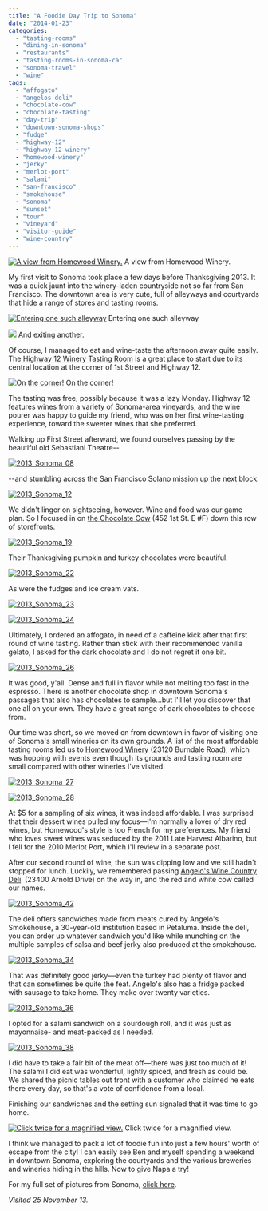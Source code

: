 ```yaml
---
title: "A Foodie Day Trip to Sonoma"
date: "2014-01-23"
categories:
  - "tasting-rooms"
  - "dining-in-sonoma"
  - "restaurants"
  - "tasting-rooms-in-sonoma-ca"
  - "sonoma-travel"
  - "wine"
tags:
  - "affogato"
  - "angelos-deli"
  - "chocolate-cow"
  - "chocolate-tasting"
  - "day-trip"
  - "downtown-sonoma-shops"
  - "fudge"
  - "highway-12"
  - "highway-12-winery"
  - "homewood-winery"
  - "jerky"
  - "merlot-port"
  - "salami"
  - "san-francisco"
  - "smokehouse"
  - "sonoma"
  - "sunset"
  - "tour"
  - "vineyard"
  - "visitor-guide"
  - "wine-country"
---
```





<div class="caption">

[![A view from Homewood Winery.](http://s3.amazonaws.com/thegourmez-wpmedia/2013/12/2013_Sonoma_32-500x332.jpg)](http://www.rebeccagomezfarrell.com/2014/01/a-foodie-day-trip-to-sonoma/2013_sonoma_32/) A view from Homewood Winery.</div>


My first visit to Sonoma took place a few days before Thanksgiving 2013. It was a quick jaunt into the winery-laden countryside not so far from San Francisco. The downtown area is very cute, full of alleyways and courtyards that hide a range of stores and tasting rooms.




<div class="caption">

[![Entering one such alleyway](http://s3.amazonaws.com/thegourmez-wpmedia/2013/12/2013_Sonoma_03-332x500.jpg)](http://www.rebeccagomezfarrell.com/2014/01/a-foodie-day-trip-to-sonoma/2013_sonoma_03/) Entering one such alleyway</div>





<div class="caption">

[![](http://s3.amazonaws.com/thegourmez-wpmedia/2013/12/2013_Sonoma_18-332x500.jpg)](http://www.rebeccagomezfarrell.com/2014/01/a-foodie-day-trip-to-sonoma/2013_sonoma_18/) And exiting another.</div>


Of course, I managed to eat and wine-taste the afternoon away quite easily. The [Highway 12 Winery Tasting Room](http://www.highway12winery.com/) is a great place to start due to its central location at the corner of 1st Street and Highway 12.




<div class="caption">

[![On the corner!](http://s3.amazonaws.com/thegourmez-wpmedia/2013/12/2013_Sonoma_01-500x332.jpg)](http://www.rebeccagomezfarrell.com/2014/01/a-foodie-day-trip-to-sonoma/2013_sonoma_01/) On the corner!</div>


The tasting was free, possibly because it was a lazy Monday. Highway 12 features wines from a variety of Sonoma-area vineyards, and the wine pourer was happy to guide my friend, who was on her first wine-tasting experience, toward the sweeter wines that she preferred.

Walking up First Street afterward, we found ourselves passing by the beautiful old Sebastiani Theatre--

[![2013_Sonoma_08](http://s3.amazonaws.com/thegourmez-wpmedia/2013/12/2013_Sonoma_08-332x500.jpg)](http://www.rebeccagomezfarrell.com/2014/01/a-foodie-day-trip-to-sonoma/2013_sonoma_08/)

\--and stumbling across the San Francisco Solano mission up the next block.

[![2013_Sonoma_12](http://s3.amazonaws.com/thegourmez-wpmedia/2013/12/2013_Sonoma_12-500x332.jpg)](http://www.rebeccagomezfarrell.com/2014/01/a-foodie-day-trip-to-sonoma/2013_sonoma_12/)

We didn't linger on sightseeing, however. Wine and food was our game plan. So I focused in on [the Chocolate Cow](http://www.thechocolatecowsonoma.com/home/4571386505) (452 1st St. E #F) down this row of storefronts.

[![2013_Sonoma_19](http://s3.amazonaws.com/thegourmez-wpmedia/2013/12/2013_Sonoma_19-500x332.jpg)](http://www.rebeccagomezfarrell.com/2014/01/a-foodie-day-trip-to-sonoma/2013_sonoma_19/)

Their Thanksgiving pumpkin and turkey chocolates were beautiful.

[![2013_Sonoma_22](http://s3.amazonaws.com/thegourmez-wpmedia/2013/12/2013_Sonoma_22-500x332.jpg)](http://www.rebeccagomezfarrell.com/2014/01/a-foodie-day-trip-to-sonoma/2013_sonoma_22/)

As were the fudges and ice cream vats.

[![2013_Sonoma_23](http://s3.amazonaws.com/thegourmez-wpmedia/2013/12/2013_Sonoma_23-500x332.jpg)](http://www.rebeccagomezfarrell.com/2014/01/a-foodie-day-trip-to-sonoma/2013_sonoma_23/)

[![2013_Sonoma_24](http://s3.amazonaws.com/thegourmez-wpmedia/2013/12/2013_Sonoma_24-500x332.jpg)](http://www.rebeccagomezfarrell.com/2014/01/a-foodie-day-trip-to-sonoma/2013_sonoma_24/)

Ultimately, I ordered an affogato, in need of a caffeine kick after that first round of wine tasting. Rather than stick with their recommended vanilla gelato, I asked for the dark chocolate and I do not regret it one bit.

[![2013_Sonoma_26](http://s3.amazonaws.com/thegourmez-wpmedia/2013/12/2013_Sonoma_26-332x500.jpg)](http://www.rebeccagomezfarrell.com/2014/01/a-foodie-day-trip-to-sonoma/2013_sonoma_26/)

It was good, y'all. Dense and full in flavor while not melting too fast in the espresso. There is another chocolate shop in downtown Sonoma's passages that also has chocolates to sample…but I'll let you discover that one all on your own. They have a great range of dark chocolates to choose from.

Our time was short, so we moved on from downtown in favor of visiting one of Sonoma's small wineries on its own grounds. A list of the most affordable tasting rooms led us to [Homewood Winery](http://www.homewoodwinery.com/) (23120 Burndale Road), which was hopping with events even though its grounds and tasting room are small compared with other wineries I've visited.

[![2013_Sonoma_27](http://s3.amazonaws.com/thegourmez-wpmedia/2013/12/2013_Sonoma_27-500x332.jpg)](http://www.rebeccagomezfarrell.com/2014/01/a-foodie-day-trip-to-sonoma/2013_sonoma_27/)

[![2013_Sonoma_28](http://s3.amazonaws.com/thegourmez-wpmedia/2013/12/2013_Sonoma_28-332x500.jpg)](http://www.rebeccagomezfarrell.com/2014/01/a-foodie-day-trip-to-sonoma/2013_sonoma_28/)

At $5 for a sampling of six wines, it was indeed affordable. I was surprised that their dessert wines pulled my focus—I'm normally a lover of dry red wines, but Homewood's style is too French for my preferences. My friend who loves sweet wines was seduced by the 2011 Late Harvest Albarino, but I fell for the 2010 Merlot Port, which I'll review in a separate post.

After our second round of wine, the sun was dipping low and we still hadn't stopped for lunch. Luckily, we remembered passing [Angelo's Wine Country Deli](http://angelossmokehouse.com/deli.htm)  (23400 Arnold Drive) on the way in, and the red and white cow called our names.

[![2013_Sonoma_42](http://s3.amazonaws.com/thegourmez-wpmedia/2013/12/2013_Sonoma_42-500x366.jpg)](http://www.rebeccagomezfarrell.com/2014/01/a-foodie-day-trip-to-sonoma/2013_sonoma_42/)

The deli offers sandwiches made from meats cured by Angelo's Smokehouse, a 30-year-old institution based in Petaluma. Inside the deli, you can order up whatever sandwich you'd like while munching on the multiple samples of salsa and beef jerky also produced at the smokehouse.

[![2013_Sonoma_34](http://s3.amazonaws.com/thegourmez-wpmedia/2013/12/2013_Sonoma_34-500x332.jpg)](http://www.rebeccagomezfarrell.com/2014/01/a-foodie-day-trip-to-sonoma/2013_sonoma_34/)

That was definitely good jerky—even the turkey had plenty of flavor and that can sometimes be quite the feat. Angelo's also has a fridge packed with sausage to take home. They make over twenty varieties.

[![2013_Sonoma_36](http://s3.amazonaws.com/thegourmez-wpmedia/2013/12/2013_Sonoma_36-332x500.jpg)](http://www.rebeccagomezfarrell.com/2014/01/a-foodie-day-trip-to-sonoma/2013_sonoma_36/)

I opted for a salami sandwich on a sourdough roll, and it was just as mayonnaise- and meat-packed as I needed.

[![2013_Sonoma_38](http://s3.amazonaws.com/thegourmez-wpmedia/2013/12/2013_Sonoma_38-500x332.jpg)](http://www.rebeccagomezfarrell.com/2014/01/a-foodie-day-trip-to-sonoma/2013_sonoma_38/)

I did have to take a fair bit of the meat off—there was just too much of it! The salami I did eat was wonderful, lightly spiced, and fresh as could be. We shared the picnic tables out front with a customer who claimed he eats there every day, so that's a vote of confidence from a local.

Finishing our sandwiches and the setting sun signaled that it was time to go home.




<div class="caption">

[![Click twice for a magnified view.](http://s3.amazonaws.com/thegourmez-wpmedia/2013/12/2013_Sonoma_39.jpg)](http://www.rebeccagomezfarrell.com/2014/01/a-foodie-day-trip-to-sonoma/2013_sonoma_39/) Click twice for a magnified view.</div>


I think we managed to pack a lot of foodie fun into just a few hours' worth of escape from the city! I can easily see Ben and myself spending a weekend in downtown Sonoma, exploring the courtyards and the various breweries and wineries hiding in the hills. Now to give Napa a try!

For my full set of pictures from Sonoma, [click here](https://www.facebook.com/media/set/?set=a.10151806732359607.1073741867.567409606&type=1&l=1f7c0d370f).

_Visited 25 November 13._
